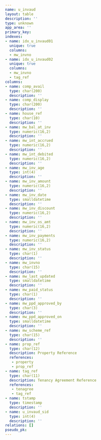 ```yaml
---
name: u_invaud
layout: table
description: ''
type: unknown
app_area: ''
primary_key: 
indexes:
- name: idx_u_invaud01
  unique: true
  columns:
  - mw_invno
- name: idx_u_invaud02
  unique: true
  columns:
  - mw_invno
  - tag_ref
columns:
- name: comp_avail
  type: char(200)
  description: ''
- name: comp_display
  type: char(200)
  description: ''
- name: house_ref
  type: char(10)
  description: ''
- name: mw_bal_at_inv
  type: numeric(16,2)
  description: ''
- name: mw_int_accrued
  type: numeric(16,2)
  description: ''
- name: mw_int_debited
  type: numeric(16,2)
  description: ''
- name: mw_inv_age
  type: int(4)
  description: ''
- name: mw_inv_amount
  type: numeric(16,2)
  description: ''
- name: mw_inv_date
  type: smalldatetime
  description: ''
- name: mw_inv_discount
  type: numeric(16,2)
  description: ''
- name: mw_inv_os_amt
  type: numeric(16,2)
  description: ''
- name: mw_inv_payments
  type: numeric(16,2)
  description: ''
- name: mw_inv_status
  type: char(1)
  description: ''
- name: mw_invno
  type: char(15)
  description: ''
- name: mw_last_updated
  type: smalldatetime
  description: ''
- name: mw_paid_status
  type: char(1)
  description: ''
- name: mw_ppd_approved_by
  type: char(3)
  description: ''
- name: mw_ppd_approved_on
  type: smalldatetime
  description: ''
- name: mw_scheme_ref
  type: char(15)
  description: ''
- name: prop_ref
  type: char(12)
  description: Property Reference
  references:
   - property
   - prop_ref
- name: tag_ref
  type: char(11)
  description: Tenancy Agreement Reference
  references:
   - tenagree
   - tag_ref
- name: tstamp
  type: timestamp
  description: ''
- name: u_invaud_sid
  type: int(4)
  description: ''
relations: []
pseudo_pk: 
---
```


